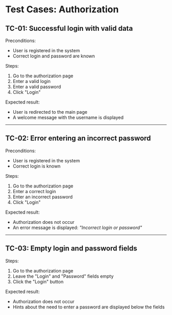 # Test Cases: Authorization

## TC-01: Successful login with valid data
Preconditions:
- User is registered in the system
- Correct login and password are known

Steps:
1. Go to the authorization page
2. Enter a valid login
3. Enter a valid password
4. Click "Login"

Expected result:
- User is redirected to the main page
- A welcome message with the username is displayed

---

## TC-02: Error entering an incorrect password
Preconditions:
- User is registered in the system
- Correct login is known

Steps:
1. Go to the authorization page
2. Enter a correct login
3. Enter an incorrect password
4. Click "Login"

Expected result:
- Authorization does not occur
- An error message is displayed: *"Incorrect login or password"*

---

## TC-03: Empty login and password fields
Steps:

1. Go to the authorization page
2. Leave the "Login" and "Password" fields empty
3. Click the "Login" button

Expected result:
- Authorization does not occur
- Hints about the need to enter a password are displayed below the fields

